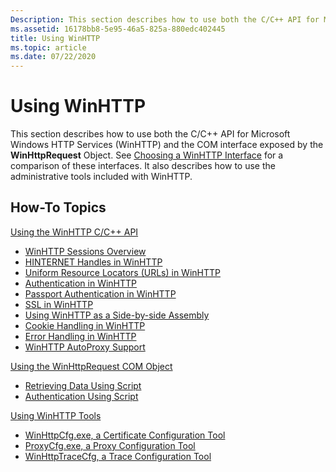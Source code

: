 ```yaml
---
Description: This section describes how to use both the C/C++ API for Microsoft Windows HTTP Services (WinHTTP) and the COM interface exposed by the WinHttpRequest Object.
ms.assetid: 16178bb8-5e95-46a5-825a-880edc402445
title: Using WinHTTP
ms.topic: article
ms.date: 07/22/2020
---
```


# Using WinHTTP

This section describes how to use both the C/C++ API for Microsoft Windows HTTP Services (WinHTTP) and the COM interface exposed by the **WinHttpRequest** Object. See [Choosing a WinHTTP Interface](choosing-a-winhttp-interface.md) for a comparison of these interfaces. It also describes how to use the administrative tools included with WinHTTP.

## How-To Topics

[Using the WinHTTP C/C++ API](using-the-winhttp-c-c---api.md)

-   [WinHTTP Sessions Overview](winhttp-sessions-overview.md)
-   [HINTERNET Handles in WinHTTP](hinternet-handles-in-winhttp.md)
-   [Uniform Resource Locators (URLs) in WinHTTP](uniform-resource-locators--urls--in-winhttp.md)
-   [Authentication in WinHTTP](authentication-in-winhttp.md)
-   [Passport Authentication in WinHTTP](passport-authentication-in-winhttp.md)
-   [SSL in WinHTTP](ssl-in-winhttp.md)
-   [Using WinHTTP as a Side-by-side Assembly](using-winhttp-as-a-side-by-side-assembly.md)
-   [Cookie Handling in WinHTTP](cookie-handling-in-winhttp.md)
-   [Error Handling in WinHTTP](error-handling-in-winhttp.md)
-   [WinHTTP AutoProxy Support](winhttp-autoproxy-support.md)

[Using the WinHttpRequest COM Object](using-the-winhttprequest-com-object.md)

-   [Retrieving Data Using Script](retrieving-data-using-script.md)
-   [Authentication Using Script](authentication-using-script.md)

[Using WinHTTP Tools](using-winhttp-tools.md)

-   [WinHttpCfg.exe, a Certificate Configuration Tool](winhttpcertcfg-exe--a-certificate-configuration-tool.md)
-   [ProxyCfg.exe, a Proxy Configuration Tool](proxycfg-exe--a-proxy-configuration-tool.md)
-   [WinHttpTraceCfg, a Trace Configuration Tool](winhttptracecfg-exe--a-trace-configuration-tool.md)

 

 



